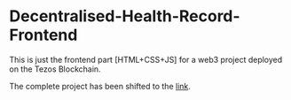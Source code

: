 # Decentralised-Health-Record-Frontend

This is just the frontend part [HTML+CSS+JS] for a web3 project deployed on the Tezos Blockchain.

The complete project has been shifted to the [link](https://github.com/MumukshTayal/Decentralized_Health_Record).
